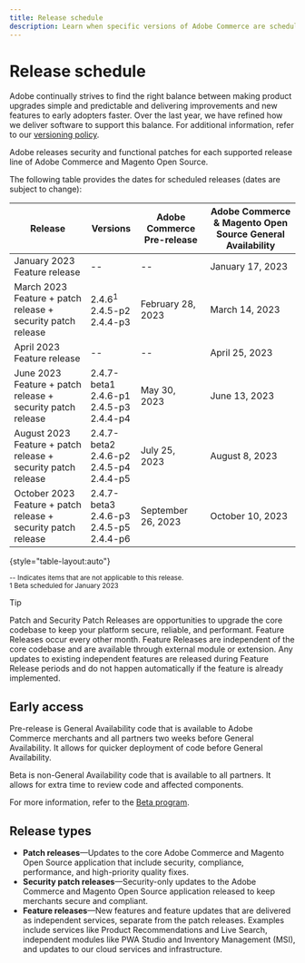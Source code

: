 ```yaml
---
title: Release schedule
description: Learn when specific versions of Adobe Commerce are scheduled for beta, pre-release, and general availability.
---
```


# Release schedule

Adobe continually strives to find the right balance between making product upgrades simple and predictable and delivering improvements and new features to early adopters faster. Over the last year, we have refined how we deliver software to support this balance. For additional information, refer to our [versioning policy](versioning-policy.md).

Adobe releases security and functional patches for each supported release line of Adobe Commerce and Magento Open Source.

The following table provides the dates for scheduled releases (dates are subject to change):

| Release                                                       | Versions                                        | Adobe Commerce Pre-release | Adobe Commerce & Magento Open Source General Availability    |
|---------------------------------------------------------------|-------------------------------------------------|----------------------------|--------------------------------------------------------------|
| January 2023 Feature release                                  | \-\-                                            | \-\-                       | January 17, 2023                                             |
| March 2023 Feature + patch release + security patch release   | 2.4.6<sup>1</sup><br>2.4.5-p2<br>2.4.4-p3       | February 28, 2023          | March 14, 2023                                               |
| April 2023 Feature release                                    | \-\-                                            | \-\-                       | April 25, 2023                                               |
| June 2023 Feature + patch release + security patch release    | 2.4.7-beta1<br>2.4.6-p1<br>2.4.5-p3<br>2.4.4-p4 | May 30, 2023               | June 13, 2023                                                |
| August 2023 Feature + patch release + security patch release  | 2.4.7-beta2<br>2.4.6-p2<br>2.4.5-p4<br>2.4.4-p5 | July 25, 2023              | August 8, 2023                                               |
| October 2023 Feature + patch release + security patch release | 2.4.7-beta3<br>2.4.6-p3<br>2.4.5-p5<br>2.4.4-p6 | September 26, 2023         | October 10, 2023                                             |

{style="table-layout:auto"}

<sup>\-\- Indicates items that are not applicable to this release.</sup><br>
<sup>1 Beta scheduled for January 2023</sup>

>[!TIP]
>
>Patch and Security Patch Releases are opportunities to upgrade the core codebase to keep your platform secure, reliable, and performant. Feature Releases occur every other month. Feature Releases are independent of the core codebase and are available through external module or extension. Any updates to existing independent features are released during Feature Release periods and do not happen automatically if the feature is already implemented.

## Early access

Pre-release is General Availability code that is available to Adobe Commerce merchants and all partners two weeks before General Availability. It allows for quicker deployment of code before General Availability.

Beta is non-General Availability code that is available to all partners. It allows for extra time to review code and affected components.

For more information, refer to the [Beta program](beta-program.md).

## Release types

-  **Patch releases**—Updates to the core Adobe Commerce and Magento Open Source application that include security, compliance, performance, and high-priority quality fixes.
-  **Security patch releases**—Security-only updates to the Adobe Commerce and Magento Open Source application released to keep merchants secure and compliant.
-  **Feature releases**—New features and feature updates that are delivered as independent services, separate from the patch releases. Examples include services like Product Recommendations and Live Search, independent modules like PWA Studio and Inventory Management (MSI), and updates to our cloud services and infrastructure.
